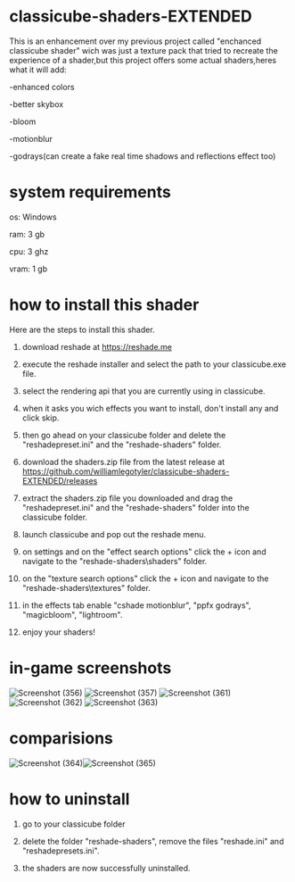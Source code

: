 # classicube-shaders-EXTENDED
This is an enhancement over my previous project called "enchanced classicube shader" wich was just a texture pack that tried to recreate the experience of a shader,but this project offers some actual shaders,heres what it will add:

-enhanced colors

-better skybox

-bloom

-motionblur

-godrays(can create a fake real time shadows and reflections effect too)

# system requirements

os: Windows

ram: 3 gb

cpu: 3 ghz

vram: 1 gb

# how to install this shader
Here are the steps to install this shader.

1) download reshade at https://reshade.me

2) execute the reshade installer and select the path to your classicube.exe file.

3) select the rendering api that you are currently using in classicube.

4) when it asks you wich effects you want to install, don't install any and click skip.

5) then go ahead on your classicube folder and delete the "reshadepreset.ini" and the "reshade-shaders" folder.

6) download the shaders.zip file from the latest release at https://github.com/williamlegotyler/classicube-shaders-EXTENDED/releases

7) extract the shaders.zip file you downloaded and drag the "reshadepreset.ini" and the "reshade-shaders" folder into the classicube folder.

8) launch classicube and pop out the reshade menu.

9) on settings and on the "effect search options" click the + icon and navigate to the "reshade-shaders\shaders\" folder.

10) on the "texture search options" click the + icon and navigate to the "reshade-shaders\textures\" folder.

11) in the effects tab enable "cshade motionblur", "ppfx godrays", "magicbloom", "lightroom".

12) enjoy your shaders!

# in-game screenshots

![Screenshot (356)](https://github.com/user-attachments/assets/1675e5dd-e786-4e92-8799-cadb186d7e2f)
![Screenshot (357)](https://github.com/user-attachments/assets/64db5d58-5d8e-4f09-a385-f4ef72c9c000)
![Screenshot (361)](https://github.com/user-attachments/assets/ce8c8464-3192-4f41-affd-328f4d679189)
![Screenshot (362)](https://github.com/user-attachments/assets/91a98c74-afd0-4395-b14c-49da66c3ed8b)
![Screenshot (363)](https://github.com/user-attachments/assets/c095cc57-7d22-4164-b869-bca722bcc4a9)

# comparisions 

![Screenshot (364)](https://github.com/user-attachments/assets/6b0e4dc1-d837-4e32-b069-bf02348e45cd)![Screenshot (365)](https://github.com/user-attachments/assets/957cb041-0193-45fc-bb05-e1afba791d05)

# how to uninstall

1) go to your classicube folder

2) delete the folder "reshade-shaders", remove the files "reshade.ini" and "reshadepresets.ini".

3) the shaders are now successfully uninstalled.
